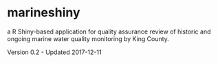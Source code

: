 # marineshiny
a R Shiny-based application for quality assurance review of historic and ongoing marine water quality monitoring by King County.

Version 0.2 - Updated 2017-12-11
